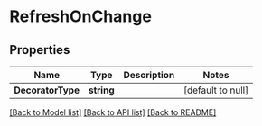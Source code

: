 # RefreshOnChange

## Properties
Name | Type | Description | Notes
------------ | ------------- | ------------- | -------------
**DecoratorType** | **string** |  | [default to null]

[[Back to Model list]](../README.md#documentation-for-models) [[Back to API list]](../README.md#documentation-for-api-endpoints) [[Back to README]](../README.md)


